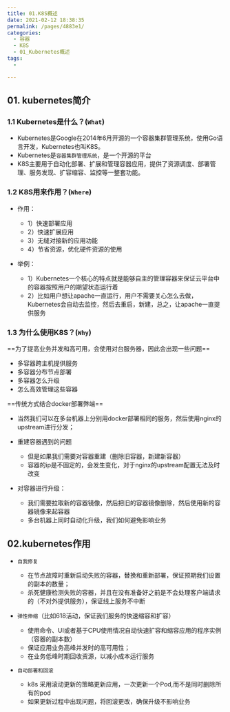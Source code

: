 ```yaml
---
title: 01.K8S概述
date: 2021-02-12 18:38:35
permalink: /pages/4883e1/
categories:
  - 容器
  - K8S
  - 01_Kubernetes概述
tags:
  - 

---
```


## 01. kubernetes简介

### 1.1 Kubernetes是什么？(`What`)

- Kubernetes是Google在2014年6月开源的一个容器集群管理系统，使用Go语言开发，Kubernetes也叫K8S。
- Kubernetes是`容器集群管理系统`，是一个开源的平台
- K8S主要用于自动化部署、扩展和管理容器应用，提供了资源调度、部署管理、服务发现、扩容缩容、监控等一整套功能。

### 1.2 K8S用来作用？(`Where`)

- 作用：
     - 1）快速部署应用
     - 2）快速扩展应用
     - 3）无缝对接新的应用功能
     - 4）节省资源，优化硬件资源的使用

- 举例：
     - 1）Kubernetes一个核心的特点就是能够自主的管理容器来保证云平台中的容器按照用户的期望状态运行着
     - 2）比如用户想让apache一直运行，用户不需要关心怎么去做，Kubernetes会自动去监控，然后去重启，新建，总之，让apache一直提供服务

### 1.3 为什么使用K8S？(`Why`)

==为了提高业务并发和高可用，会使用对台服务器，因此会出现一些问题==

- 多容器跨主机提供服务
- 多容器分布节点部署
- 多容器怎么升级
- 怎么高效管理这些容器

==传统方式结合docker部署弊端==

- 当然我们可以在多台机器上分别用docker部署相同的服务，然后使用nginx的upstream进行分发；

- 重建容器遇到的问题
     - 但是如果我们需要对容器重建（删除旧容器，新建新容器）
     - 容器的ip是不固定的，会发生变化，对于nginx的upstream配置无法及时改变

- 对容器进行升级：
     - 我们需要拉取新的容器镜像，然后把旧的容器镜像删除，然后使用新的容器镜像来起容器
     - 多台机器上同时自动化升级，我们如何避免影响业务

## 02.kubernetes作用

- `自我修复`
     - 在节点故障时重新启动失败的容器，替换和重新部署，保证预期我们设置的副本的数量；
     - 杀死健康检测失败的容器，并且在没有准备好之前是不会处理客户端请求的（不对外提供服务），保证线上服务不中断

- `弹性伸缩`（比如618活动，保证我们服务的快速缩容和扩容）
     - 使用命令、UI或者基于CPU使用情况自动快速扩容和缩容应用的程序实例（容器的副本数）
     - 保证应用业务高峰并发时的高可用性；
     - 在业务低峰时期回收资源，以减小成本运行服务
- `自动部署和回滚`
     - k8s 采用滚动更新的策略更新应用，一次更新一个Pod,而不是同时删除所有的pod
     - 如果更新过程中出现问题，将回滚更改，确保升级不影响业务